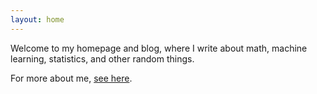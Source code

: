 ```yaml
---
layout: home
---
```


Welcome to my homepage and blog, where I write about math, machine learning, statistics, and other random things.

For more about me, [see here](/about/index.html).
